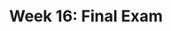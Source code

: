 ---
title: "Week 16: Final Exam"
weekNumber: 16
days:
  - date: "2024-12-09"
    events:
      - name: REV 1
        type: review
        title: "Review: Pre-Midterm (6:30-8:30PM, 1670 BBB)"
      - name: HW 10
        type: hw
        title: <b>(Optional) HW 10 Prediction Competition</b>
  - date: "2024-12-10"
    events:
      - name: REV 2
        type: review
        title: "Review: Post-Midterm (5-7PM, 1670 BBB)"
      - name: SUR
        type: survey
        title: <b>End-of-Semester Survey and Official Evals</b>
  - date: "2024-12-12"
    events:
      - name: EXAM
        type: exam
        title: <b>Final Exam (4-6PM)</b>
---